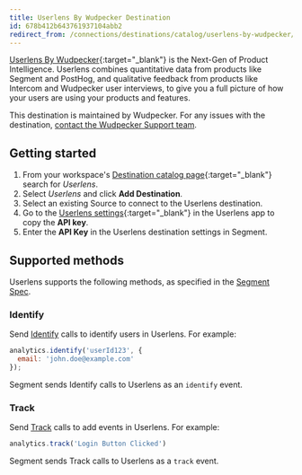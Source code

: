 ```yaml
---
title: Userlens By Wudpecker Destination
id: 678b412b643761937104abb2
redirect_from: /connections/destinations/catalog/userlens-by-wudpecker/
---
```


[Userlens By Wudpecker](https://userlens.io/?utm_source=segmentio&utm_medium=docs&utm_campaign=partners){:target="_blank"} is the Next-Gen of Product Intelligence. Userlens combines quantitative data from products like Segment and PostHog, and qualitative feedback from products like Intercom and Wudpecker user interviews, to give you a full picture of how your users are using your products and features.

This destination is maintained by Wudpecker. For any issues with the destination, [contact the Wudpecker Support team](mailto:ankur@wudpecker.io).


## Getting started


1. From your workspace's [Destination catalog page](https://app.segment.com/goto-my-workspace/destinations/catalog){:target="_blank"} search for *Userlens*.
2. Select *Userlens* and click **Add Destination**.
3. Select an existing Source to connect to the Userlens destination.
4. Go to the [Userlens settings](https://app.userlens.io/settings?tab=integrations&subtab=SEGMENT){:target="_blank"} in the Userlens app to copy the **API key**.
5. Enter the **API Key** in the Userlens destination settings in Segment.


## Supported methods

Userlens supports the following methods, as specified in the [Segment Spec](/docs/connections/spec).


### Identify

Send [Identify](/docs/connections/spec/identify) calls to identify users in Userlens. For example:

```js
analytics.identify('userId123', {
  email: 'john.doe@example.com'
});
```

Segment sends Identify calls to Userlens as an `identify` event.


### Track

Send [Track](/docs/connections/spec/track) calls to add events in Userlens. For example:

```js
analytics.track('Login Button Clicked')
```

Segment sends Track calls to Userlens as a `track` event.
